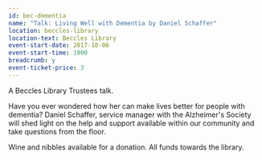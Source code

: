 ```yaml
---
id: bec-dementia
name: "Talk: Living Well with Dementia by Daniel Schaffer"
location: beccles-library
location-text: Beccles Library
event-start-date: 2017-10-06
event-start-time: 1900
breadcrumb: y
event-ticket-price: 3
---
```


A Beccles Library Trustees talk.

Have you ever wondered how her can make lives better for people with dementia? Daniel Schaffer, service manager with the Alzheimer's Society will shed light on the help and support available within our community and take questions from the floor.

Wine and nibbles available for a donation. All funds towards the library.
